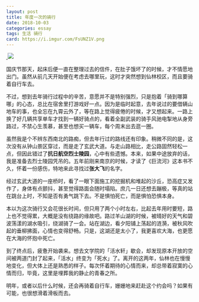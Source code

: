 ```yaml
---
layout: post
title: 年度一次的骑行
date: 2018-10-03
categories: essay
tags: 生活 骑行
card: https://i.imgur.com/FsUNZ1V.png
---
```


<a href="https://i.imgur.com/FsUNZ1V.png" data-fancybox="riding" data-caption="鼓楼-仙林">
​    <img src="https://i.imgur.com/FsUNZ1V.png">
</a>

国庆节那天，起床后便一直在整理过去的信件，在肚子饿坏了的时候，才不情愿地出门。虽然从前几天开始便在考虑去哪里玩，这时才突然想到仙林校区，而且要骑着自行车去。

不过，想到去年骑行过程中的辛苦，意愿并不是特别强烈，只是抱着「骑到哪算哪」的心态，总比在宿舍里打游戏好一点。因为是临时起意，去年说过的要借辆山地车的事，也全忘在九霄云外了，等在路上觉得疲倦的时候，才又想起来。一路上换了好几辆共享单车才找到一辆好骑点的，看着全副武装的骑手风驰电掣地从身旁路过，不禁心生羡慕，甚至也想买一辆车，每个周末出去逛一圈。

虽然我是个不辨东西南北的路痴，但去年行过的路线还有印象。稍微不同的是，这次没有从钟山景区穿过，而是走了玄武大道。与走山路相比，走公路固然轻松一点，但因此错过了**抗日航空烈士陵园**，心中有些遗憾。本来，如果中途放弃的话，我是准备去烈士陵园凭吊的。五年前刚来南京的时候，才读了《巨流河》这本书不久，怀着一份感伤，特地来此寻找过**张大飞**的名字。

经过玄武大道的一座桥时，看了一眼下面施工的挖掘机和堆起的沙丘，恐高症又发作了，身体有点颤抖，甚至觉得路面会随时塌陷。庶几一日还想去蹦极，等真的站在跳台上时，不知是否有勇气跳下去。不是惧怕死亡，而是惧怕恐惧本身。

本以为这次骑行又会花很长时间，但只用了两个小时左右，比起去年用时要短，路上也不觉得累，大概是没有绕路的缘故吧。路过羊山湖的时候，被晴好的天气和碧波荡漾的湖水吸引，绕湖骑了一会。站在湖边，看夕阳铺上荡起的涟漪，被秋风吹起的垂柳拂面，心情也变得舒畅。只是，这湖还是太小了，我更喜欢大海，也更愿在大海的怀抱中死亡。

到了终点后，疲惫开始袭来。想去文学院的「活水轩」歇会，却发现原本开放的空间被两道门封了起来，「活水」终变为「死水」了。离开的这两年，仙林也在慢慢地变化，但大体上还是熟悉的样子。每次怀着期待的心情而来，却总带着寂寞的心情而归，毕竟，这里是埋葬我的静止的青春之所。

明年，或者以后什么时候，还会再骑着自行车，姗姗地来赶赴这个约会吗？如果有可能，也很想滑着滑板而去。

